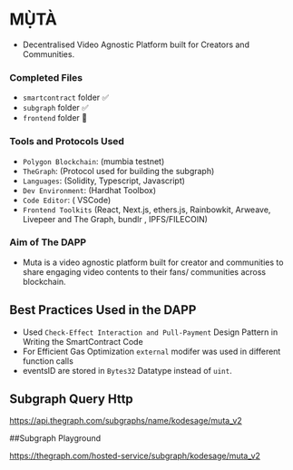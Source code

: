 # MỤ̀TÀ

- Decentralised Video Agnostic Platform built for Creators and Communities. 

### Completed Files
- `smartcontract` folder ✅
- `subgraph` folder ✅
- `frontend` folder  🚧

### Tools and Protocols Used
- `Polygon Blockchain`: (mumbia testnet)
- `TheGraph`: (Protocol used for building the subgraph)
- `Languages`: (Solidity, Typescript, Javascript)
- `Dev Environment`: (Hardhat Toolbox)
- `Code Editor`: ( VSCode)
- `Frontend Toolkits` (React, Next.js, ethers.js, Rainbowkit, Arweave, Livepeer and The Graph, bundlr , IPFS/FILECOIN)


### Aim of The DAPP
 - Muta is a video agnostic platform built for creator and communities to share engaging video contents to their fans/ communities across blockchain.
 
## Best Practices Used in the DAPP

- Used `Check-Effect Interaction and Pull-Payment` Design Pattern in Writing the SmartContract Code
- For Efficient Gas Optimization `external` modifer was used in different function calls
- eventsID are stored in `Bytes32` Datatype instead of `uint`.


## Subgraph Query Http
https://api.thegraph.com/subgraphs/name/kodesage/muta_v2

##Subgraph Playground 

https://thegraph.com/hosted-service/subgraph/kodesage/muta_v2
